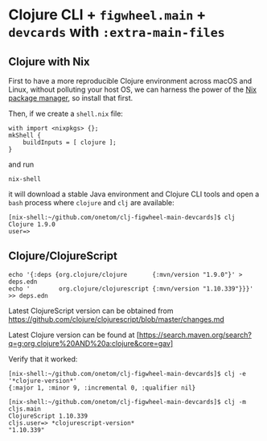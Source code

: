 # Clojure CLI + `figwheel.main` + `devcards` with `:extra-main-files`

## Clojure with Nix

First to have a more reproducible Clojure environment across macOS and Linux,
without polluting your host OS, we can harness the power of the
[Nix package manager](https://nixos.org/nix/), so install that first.

Then, if we create a `shell.nix` file:

```
with import <nixpkgs> {};
mkShell {
    buildInputs = [ clojure ];
}
```

and run
```
nix-shell
```

it will download a stable Java environment and Clojure CLI tools and open a
`bash` process where `clojure` and `clj` are available:

```
[nix-shell:~/github.com/onetom/clj-figwheel-main-devcards]$ clj
Clojure 1.9.0
user=>
```


## Clojure/ClojureScript

```
echo '{:deps {org.clojure/clojure       {:mvn/version "1.9.0"}' > deps.edn
echo '        org.clojure/clojurescript {:mvn/version "1.10.339"}}}' >> deps.edn
```

Latest ClojureScript version can be obtained from
https://github.com/clojure/clojurescript/blob/master/changes.md

Latest Clojure version can be found at
[https://search.maven.org/search?q=g:org.clojure%20AND%20a:clojure&core=gav]

Verify that it worked:

```
[nix-shell:~/github.com/onetom/clj-figwheel-main-devcards]$ clj -e '*clojure-version*'
{:major 1, :minor 9, :incremental 0, :qualifier nil}

[nix-shell:~/github.com/onetom/clj-figwheel-main-devcards]$ clj -m cljs.main
ClojureScript 1.10.339
cljs.user=> *clojurescript-version*
"1.10.339"
```
